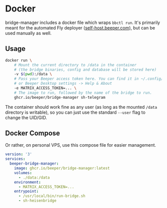 # Docker
bridge-manager includes a docker file which wraps `bbctl run`. It's primarily
meant for the automated Fly deployer ([self-host.beeper.com]), but can be used
manually as well.

[self-host.beeper.com]: https://self-host.beeper.com

## Usage
```sh
docker run \
	# Mount the current directory to /data in the container
	# (the bridge binaries, config and database will be stored here)
	-v $(pwd):/data \
	# Pass your Beeper access token here. You can find it in ~/.config/bbctl/config.json
	# or Beeper Desktop settings -> Help & About
	-e MATRIX_ACCESS_TOKEN=... \
	# The image to run, followed by the name of the bridge to run.
	ghcr.io/beeper/bridge-manager sh-telegram
```

The container should work fine as any user (as long as the mounted `/data`
directory is writable), so you can just use the standard `--user` flag to
change the UID/GID.

## Docker Compose
Or rather, on personal VPS, use this compose file for easier management.

```yaml
version: '3'
services:
  beeper-bridge-manager:
    image: ghcr.io/beeper/bridge-manager:latest
    volumes:
      - ./data:/data
    environment:
      - MATRIX_ACCESS_TOKEN=...
    entrypoint:
      - /usr/local/bin/run-bridge.sh
      - sh-heisenbridge
```
